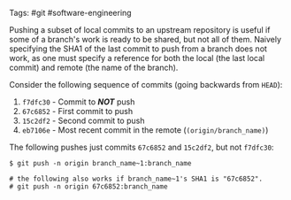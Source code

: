 Tags: #git #software-engineering 

Pushing a subset of local commits to an upstream repository is useful if some of a branch's work is ready to be shared, but not all of them.  Naively specifying the SHA1 of the last commit to push from a branch does not work, as one must specify a reference for both the local (the last local commit) and remote (the name of the branch).

Consider the following sequence of commits (going backwards from `HEAD`):
1. `f7dfc30` - Commit to ***NOT*** push
2. `67c6852` - First commit to push
3. `15c2df2` - Second commit to push
4. `eb7106e` - Most recent commit in the remote (`(origin/branch_name)`)

The following pushes just commits `67c6852` and `15c2df2`, but not `f7dfc30`:

```shell
$ git push -n origin branch_name~1:branch_name

# the following also works if branch_name~1's SHA1 is "67c6852".
# git push -n origin 67c6852:branch_name
```
